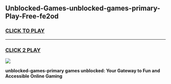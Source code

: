 
## Unblocked-Games-unblocked-games-primary-Play-Free-fe2od
<h3>
<a href="https://premium76.site?title=unblocked-games-primary&ref=19M">CLICK TO PLAY</a></h3>
<hr>

<h3>
<a href="https://premium76.site?title=unblocked-games-primary&ref=19M">CLICK 2 PLAY</a>
  
</h3>

<a href="https://premium76.site?title=unblocked-games-primary&ref=19M"><img src="https://clearcache.store/games.png"></a>


**unblocked-games-primary games unblocked: Your Gateway to Fun and Accessible Online Gaming**
